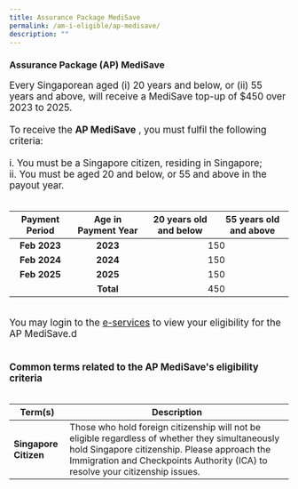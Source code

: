 ```yaml
---
title: Assurance Package MediSave
permalink: /am-i-eligible/ap-medisave/
description: ""
---
```

### Assurance Package (AP) MediSave ###

<font style="font-size:17px"> Every Singaporean aged (i) 20 years and below, or (ii) 55 years and above, will receive a MediSave top-up of $450 over 2023 to 2025. 
<br><br>
	To receive the <b>AP MediSave</b> , you must fulfil the following criteria:<br><br>
i. You must be a Singapore citizen, residing in Singapore;<br>
ii. You must be aged 20 and below, or 55 and above in the payout year.<br>
<br>
<table>
<thead>
  <tr>
    <th style="text-align:center; vertical-align:middle">Payment Period</th>
    <th style="text-align:center; vertical-align:middle">Age in Payment Year</th>
    <th style="text-align:center; vertical-align:middle">20 years old and below</th>
    <th style="text-align:center; vertical-align:middle">55 years old and above</th>
  </tr>
</thead>
<tbody>
  <tr>
		<td style="text-align:center; vertical-align:middle"><b>Feb 2023</b></td>
		<td style="text-align:center; vertical-align:middle"><b>2023</b></td>
    <td style="text-align:center; vertical-align:middle" colspan="2">150</td>
  </tr>
  <tr>
		<td style="text-align:center; vertical-align:middle"><b>Feb 2024</b></td>
		<td style="text-align:center; vertical-align:middle"><b>2024</b></td>
    <td style="text-align:center; vertical-align:middle" colspan="2">150</td>
  </tr>
  <tr>
		<td style="text-align:center; vertical-align:middle"><b>Feb 2025</b></td>
		<td style="text-align:center; vertical-align:middle"><b>2025</b></td>
    <td style="text-align:center; vertical-align:middle" colspan="2">150</td>
  </tr>
  <tr>
    <td></td>
		<td style="text-align:center; vertical-align:middle"><b>Total</b></td>
    <td style="text-align:center; vertical-align:middle" colspan="2">450</td>
  </tr>
</tbody>
</table>
<br>
You may login to the <a href="https://www.govpayouts.gov.sg/cds/ap/login" class="hyperlink">e-services</a> to view your eligibility for the AP MediSave.d<br><br><br>
	<b>Common terms related to the AP MediSave's eligibility criteria</b><br><br>
<table>
<thead>
  <tr>
		<th style="width:20%"><b>Term(s)</b></th>
		<th><b>Description</b></th>
  </tr>
</thead>
<tbody>
  <tr>
		<td><b>Singapore Citizen</b></td>
    <td>Those who hold foreign citizenship will not be eligible regardless of whether they simultaneously hold Singapore citizenship. Please approach the Immigration and Checkpoints Authority (ICA) to resolve your citizenship issues.</td>
	</tr><tr> </tr>
</tbody>
</table>